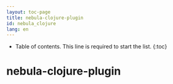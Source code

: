 ```yaml
---
layout: toc-page
title: nebula-clojure-plugin
id: nebula_clojure
lang: en
---
```


* Table of contents. This line is required to start the list.
{:toc}

# nebula-clojure-plugin
